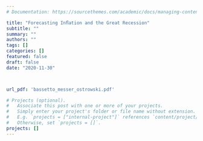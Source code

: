 ```yaml
---
# Documentation: https://sourcethemes.com/academic/docs/managing-content/

title: "Forecasting Inﬂation and the Great Recession"
subtitle: ""
summary: ""
authors: ""
tags: []
categories: []
featured: false
draft: false
date: "2020-11-30"



url_pdf: 'bassetto_messer_ostrowski.pdf'

# Projects (optional).
#   Associate this post with one or more of your projects.
#   Simply enter your project's folder or file name without extension.
#   E.g. `projects = ["internal-project"]` references `content/project/deep-learning/index.md`.
#   Otherwise, set `projects = []`.
projects: []
---
```

